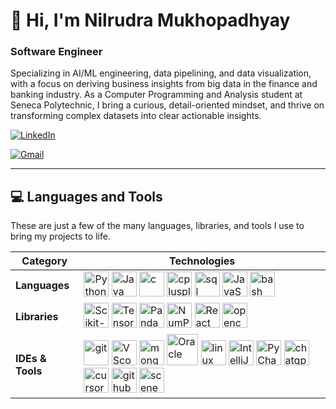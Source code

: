 # 👋 Hi, I'm Nilrudra Mukhopadhyay
### Software Engineer

Specializing in AI/ML engineering, data pipelining, and data visualization, with a focus on deriving business insights from big data in the finance and banking industry.
As a Computer Programming and Analysis student at Seneca Polytechnic, I bring a curious, detail-oriented mindset, and thrive on transforming complex datasets into clear actionable insights.

<div align="left">
        <p align="left">
                <a href="https://www.linkedin.com/in/nmukhopadhyay/" target="_blank">
                        <img src="https://img.shields.io/badge/LinkedIn-0077B5?style=for-the-badge&logo=linkedin&logoColor=white" alt="LinkedIn"/>
                </a>
        </p>
        <p align="left">
                <a href="mailto:nilrudram@gmail.com" target="_blank">
                        <img src="https://img.shields.io/badge/Gmail-D14836?style=for-the-badge&logo=gmail&logoColor=white" alt="Gmail"/>
                </a>
        </p>
</div>

---

## 💻 Languages and Tools
These are just a few of the many languages, libraries, and tools I use to bring my projects to life.

| Category        | Technologies                                        |
|-----------------|-----------------------------------------------------|
| **Languages**   | <img src="https://cdn.jsdelivr.net/gh/devicons/devicon@latest/icons/python/python-original.svg" alt="Python" width="40" height="40"/> <img src="https://cdn.jsdelivr.net/gh/devicons/devicon@latest/icons/java/java-plain.svg" alt="Java" width="40" height="40"/> <img src="https://cdn.jsdelivr.net/gh/devicons/devicon@latest/icons/c/c-original.svg" alt="c" width="40" height="40"/> <img src="https://cdn.jsdelivr.net/gh/devicons/devicon@latest/icons/cplusplus/cplusplus-original.svg" alt="cplusplus" width="40" height="40"/> <img src="https://img.icons8.com/arcade/64/sql.png" alt="sql" width="40" height="40"/> <img src="https://cdn.jsdelivr.net/gh/devicons/devicon@latest/icons/javascript/javascript-original.svg" alt="JavaScript" width="40" height="40"/> <img src="https://img.icons8.com/color/48/bash.png" alt="bash" width="40" height="40"/> |
| **Libraries**   | <img src="https://cdn.jsdelivr.net/gh/devicons/devicon@latest/icons/scikitlearn/scikitlearn-original.svg" alt="Scikit-Learn" width="40" height="40"/> <img src="https://cdn.jsdelivr.net/gh/devicons/devicon@latest/icons/tensorflow/tensorflow-original.svg" alt="TensorFlow" width="40" height="40"/> <img src="https://cdn.jsdelivr.net/gh/devicons/devicon@latest/icons/pandas/pandas-original.svg" alt="Pandas" width="40" height="40"/> <img src="https://cdn.jsdelivr.net/gh/devicons/devicon@latest/icons/numpy/numpy-original.svg" alt="NumPy" width="40" height="40"/> <img src="https://cdn.jsdelivr.net/gh/devicons/devicon@latest/icons/react/react-original.svg" alt="React" width="40" height="40"/> <img src="https://img.icons8.com/color/48/opencv.png" alt="opencv" width="40" height="40"/> |
| **IDEs & Tools**| <img src="https://cdn.jsdelivr.net/gh/devicons/devicon@latest/icons/git/git-original.svg" alt="git" width="40" height="40"/> <img src="https://cdn.jsdelivr.net/gh/devicons/devicon@latest/icons/vscode/vscode-original.svg" alt="VScode logo" width="40" height="40"/> <img src="https://cdn.jsdelivr.net/gh/devicons/devicon@latest/icons/mongodb/mongodb-plain.svg" alt="mongoDb" width="40" height="40"/> <img src="https://cdn.jsdelivr.net/gh/devicons/devicon@latest/icons/oracle/oracle-original.svg" alt="Oracle" width="50" height="50"/> <img src="https://cdn.jsdelivr.net/gh/devicons/devicon@latest/icons/linux/linux-original.svg" alt="linux" width="40" height="40"/> <img src="https://cdn.jsdelivr.net/gh/devicons/devicon@latest/icons/intellij/intellij-original.svg" alt="IntelliJ" width="40" height="40"/> <img src="https://cdn.jsdelivr.net/gh/devicons/devicon@latest/icons/pycharm/pycharm-original.svg" alt="PyCharm" width="40" height="40"/> <img src="https://img.icons8.com/fluency/48/chatgpt--v2.png" alt="chatgpt--v2" width="40" height="40"/> <img src="https://img.icons8.com/color/48/cursor-ai.png" alt="cursor-ai" width="40" height="40"/> <img src="https://img.icons8.com/fluency/48/github-copilot.png" alt="github-copilot" width="40" height="40"/> <img src="https://img.icons8.com/nolan/64/scene-builder.png" alt="scene-builder" width="40" height="40"/> |



<!---
Nilrudra1999/Nilrudra1999 is a ✨ special ✨ repository because its `README.md` (this file) appears on GitHub profile.
--->
